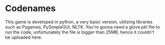 # Codenames
This game is developed in python, a very basic version, utilizing libraries such as Pygames, PySimpleGUI, NLTK.
You're gonna need a glove.pkl file to run the code, unfortunately the file is bigger than 25MB, hence it couldn't be uploaded here.
